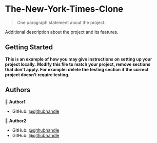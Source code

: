 # The-New-York-Times-Clone

> One paragraph statement about the project.

Additional description about the project and its features.

## Getting Started

**This is an example of how you may give instructions on setting up your project locally.**
**Modify this file to match your project, remove sections that don't apply. For example: delete the testing section if the currect project doesn't require testing.**

## Authors

👤 **Author1**

- GitHub: [@githubhandle](https://github.com/githubhandle)

👤 **Author2**

- GitHub: [@githubhandle](https://github.com/Bishoy-Samwel)
- GitHub: [@githubhandle](https://github.com/juxsalley)
